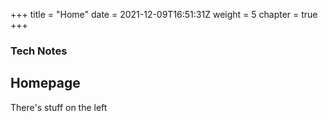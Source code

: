 +++
title = "Home"
date = 2021-12-09T16:51:31Z
weight = 5
chapter = true
+++

### Tech Notes

## Homepage

There's stuff on the left